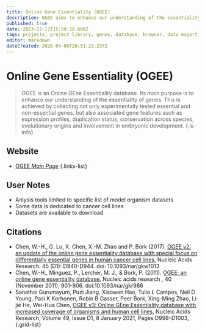 ```yaml
---
title: Online Gene Essentiality (OGEE)
description: OGEE aims to enhance our understanding of the essentiality of genes.
published: true
date: 2023-12-17T15:59:29.698Z
tags: projects, project library, genes, database, browser, data export, essentiality
editor: markdown
dateCreated: 2020-04-08T20:31:23.237Z
---
```


# Online Gene Essentiality (OGEE)

> OGEE is an Online GEne Essentiality database. Its main purpose is to enhance our understanding of the essentiality of genes. This is achieved by collecting not only experimentally tested essential and non-essential genes, but also associated gene features such as expression profiles, duplication status, conservation across species, evolutionary origins and involvement in embryonic development.
{.is-info}

## Website

- [OGEE *Main Page*](https://v3.ogee.info/#/home)
{.links-list}

## User Notes
- Anlysis tools limited to specific list of model organism datasets
- Some data is dedicated to cancer cell lines
- Datasets are available to download

## Citations

- Chen, W.-H., G. Lu, X. Chen, X.-M. Zhao and P. Bork (2017). [OGEE v2: an update of the online gene essentiality database with special focus on differentially essential genes in human cancer cell lines.](https://academic.oup.com/nar/article/45/D1/D940/2333904) Nucleic Acids Research. 45 (D1): D940-D944. doi: 10.1093/nar/gkw1013
- Chen, W.-H., Minguez, P., Lercher, M. J., & Bork, P. (2011). [OGEE: an online gene essentiality database.](https://academic.oup.com/nar/article/40/D1/D901/2903696) Nucleic acids research , 40 (November 2011), 901-906. doi:10.1093/nar/gkr986
- Sanathoi Gurumayum, Puzi Jiang, Xiaowen Hao, Tulio L Campos, Neil D Young, Pasi K Korhonen, Robin B Gasser, Peer Bork, Xing-Ming Zhao, Li-jie He, Wei-Hua Chen, [OGEE v3: Online GEne Essentiality database with increased coverage of organisms and human cell lines](https://pubmed.ncbi.nlm.nih.gov/33084874/), Nucleic Acids Research, Volume 49, Issue D1, 8 January 2021, Pages D998–D1003,
{.grid-list}